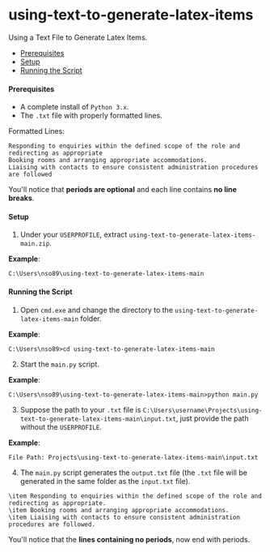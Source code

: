 # using-text-to-generate-latex-items
Using a Text File to Generate Latex Items.

* [Prerequisites](#prerequisites)
* [Setup](#setup)
* [Running the Script](#running-the-script)

#### <a name="prerequisites"></a>Prerequisites
* A complete install of `Python 3.x`.
* The `.txt` file with properly formatted lines.

Formatted Lines:
```
Responding to enquiries within the defined scope of the role and redirecting as appropriate
Booking rooms and arranging appropriate accommodations.
Liaising with contacts to ensure consistent administration procedures are followed
```

You'll notice that **periods are optional** and each line contains **no line breaks**.


#### <a name="setup"></a>Setup
1. Under your `USERPROFILE`, extract `using-text-to-generate-latex-items-main.zip`.

**Example**:
```batch
C:\Users\nso89\using-text-to-generate-latex-items-main
```
#### <a name="running-the-script"></a>Running the Script
1. Open `cmd.exe` and change the directory to the `using-text-to-generate-latex-items-main` folder.

**Example**:
```batch
C:\Users\nso89>cd using-text-to-generate-latex-items-main
```
2. Start the `main.py` script.

**Example**:
```batch
C:\Users\nso89\using-text-to-generate-latex-items-main>python main.py
```

3. Suppose the path to your `.txt` file is `C:\Users\username\Projects\using-text-to-generate-latex-items-main\input.txt`, just provide the path without the `USERPROFILE`.

**Example**:

```batch
File Path: Projects\using-text-to-generate-latex-items-main\input.txt
```

4. The `main.py` script generates the `output.txt` file (the `.txt` file will be generated in the same folder as the `input.txt` file).
```
\item Responding to enquiries within the defined scope of the role and redirecting as appropriate.
\item Booking rooms and arranging appropriate accommodations.
\item Liaising with contacts to ensure consistent administration procedures are followed.
```
You'll notice that the **lines containing no periods**, now end with periods.
